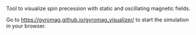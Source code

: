 Tool to visualize spin precession with static and oscillating magnetic fields.

Go to https://gyromag.github.io/gyromag_visualizer/ to start the simulation in your browser.



